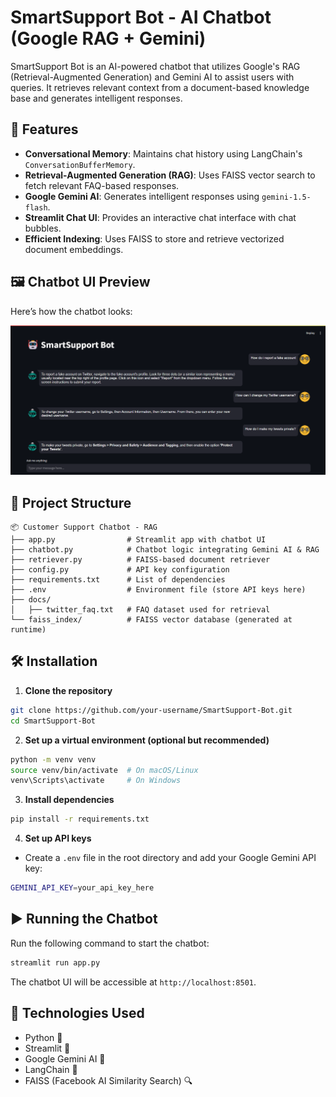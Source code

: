 # SmartSupport Bot - AI Chatbot (Google RAG + Gemini)

SmartSupport Bot is an AI-powered chatbot that utilizes Google's RAG (Retrieval-Augmented Generation) and Gemini AI to assist users with queries. It retrieves relevant context from a document-based knowledge base and generates intelligent responses.

## 🚀 Features
- **Conversational Memory**: Maintains chat history using LangChain's `ConversationBufferMemory`.
- **Retrieval-Augmented Generation (RAG)**: Uses FAISS vector search to fetch relevant FAQ-based responses.
- **Google Gemini AI**: Generates intelligent responses using `gemini-1.5-flash`.
- **Streamlit Chat UI**: Provides an interactive chat interface with chat bubbles.
- **Efficient Indexing**: Uses FAISS to store and retrieve vectorized document embeddings.

## 🖼️ Chatbot UI Preview
Here’s how the chatbot looks:

![Chatbot Screenshot](screenshotschatbot_ui.png)

## 📂 Project Structure
```
📦 Customer Support Chatbot - RAG
├── app.py                # Streamlit app with chatbot UI
├── chatbot.py            # Chatbot logic integrating Gemini AI & RAG
├── retriever.py          # FAISS-based document retriever
├── config.py             # API key configuration
├── requirements.txt      # List of dependencies
├── .env                  # Environment file (store API keys here)
├── docs/
│   ├── twitter_faq.txt   # FAQ dataset used for retrieval
└── faiss_index/          # FAISS vector database (generated at runtime)
```

## 🛠️ Installation
1. **Clone the repository**
```sh
git clone https://github.com/your-username/SmartSupport-Bot.git
cd SmartSupport-Bot
```

2. **Set up a virtual environment (optional but recommended)**
```sh
python -m venv venv
source venv/bin/activate  # On macOS/Linux
venv\Scripts\activate     # On Windows
```

3. **Install dependencies**
```sh
pip install -r requirements.txt
```

4. **Set up API keys**
- Create a `.env` file in the root directory and add your Google Gemini API key:
```sh
GEMINI_API_KEY=your_api_key_here
```

## ▶️ Running the Chatbot
Run the following command to start the chatbot:
```sh
streamlit run app.py
```

The chatbot UI will be accessible at `http://localhost:8501`.

## 📌 Technologies Used
- Python 🐍
- Streamlit 🎨
- Google Gemini AI 🤖
- LangChain 🔗
- FAISS (Facebook AI Similarity Search) 🔍


